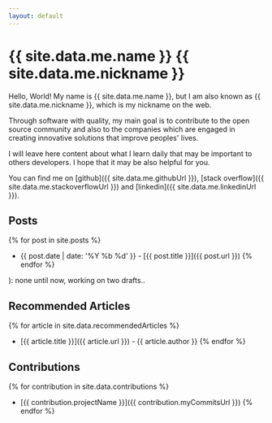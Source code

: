 ```yaml
---
layout: default
---
```


# {{ site.data.me.name }} <span class="nickname">{{ site.data.me.nickname }}</span>

Hello, World! My name is {{ site.data.me.name }}, but I am also known as <span
class="nickname">{{ site.data.me.nickname }}</span>, which is my nickname on the
web.

Through software with quality, my main goal is to contribute to the open source
community and also to the companies which are engaged in creating innovative
solutions that improve peoples' lives.

I will leave here content about what I learn daily that may be important to
others developers. I hope that it may be also helpful for you.

You can find me on
  [github]({{ site.data.me.githubUrl }}),
  [stack overflow]({{ site.data.me.stackoverflowUrl }}) and
  [linkedin]({{ site.data.me.linkedinUrl }}).

## Posts

{% for post in site.posts %}
  * {{ post.date | date: '%Y %b %d' }} - [{{ post.title }}]({{ post.url }})
{% endfor %}

): none until now, working on two drafts..

## Recommended Articles

{% for article in site.data.recommendedArticles %}
  * [{{ article.title }}]({{ article.url }}) <span class="author">- {{ article.author }}</span>
{% endfor %}

## Contributions

{% for contribution in site.data.contributions %}
  * [{{ contribution.projectName }}]({{ contribution.myCommitsUrl }})
{% endfor %}
